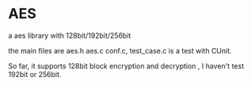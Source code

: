 # AES
a aes library with 128bit/192bit/256bit

the main files are aes.h aes.c conf.c, test_case.c is a test with CUnit.

So far, it supports 128bit block encryption and decryption
, I haven't test 192bit or 256bit.